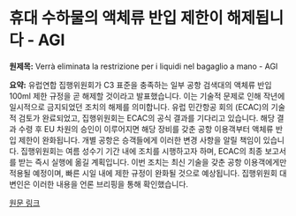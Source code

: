 # 휴대 수하물의 액체류 반입 제한이 해제됩니다 - AGI

**원제목:** Verrà eliminata la restrizione per i liquidi nel bagaglio a mano - AGI

**요약:** 유럽연합 집행위원회가 C3 표준을 충족하는 일부 공항 검색대의 액체류 반입 100ml 제한 규정을 곧 해제할 것이라고 발표했습니다. 이는 기술적 문제로 인해 작년에 일시적으로 금지되었던 조치의 해제를 의미합니다.  유럽 민간항공 회의 (ECAC)의 기술적 검토가 완료되었고,  집행위원회는 ECAC의 공식 결과를 기다리고 있습니다.  해당 결과 수령 후 EU 차원의 승인이 이루어지면 해당 장비를 갖춘 공항 이용객부터 액체류 반입 제한이 완화됩니다.  개별 공항은 승객들에게 이러한 변경 사항을 알릴 책임이 있습니다.  집행위원회는 여름 성수기 기간 내에 조치를 시행하고자 하며, ECAC의 최종 보고서를 받는 즉시 실행에 옮길 계획입니다.  이번 조치는 최신 기술을 갖춘 공항 이용객에게만 적용될 예정이며,  빠른 시일 내에 제한 규정이 완화될 것으로 예상됩니다.  집행위원회 대변인은 이러한 내용을 언론 브리핑을 통해 확인했습니다.

[원문 링크](https://www.agi.it/estero/news/2025-07-24/via-libera-liquidi-bagaglio-a-mano-voli-32440971/)
